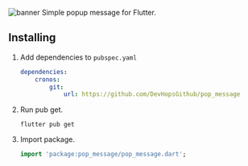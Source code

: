 ![banner](https://raw.githubusercontent.com/teixeirazeus/pop_message/master/readme_assets/banner.png)
Simple popup message for Flutter.

## Installing

1. Add dependencies to `pubspec.yaml`

    ```yaml
    dependencies:
        cronos:
            git:
                url: https://github.com/DevHopsGithub/pop_message
    ```

2. Run pub get.

   ```shell
   flutter pub get
   ```

3. Import package.

    ```dart
    import 'package:pop_message/pop_message.dart';
    ```